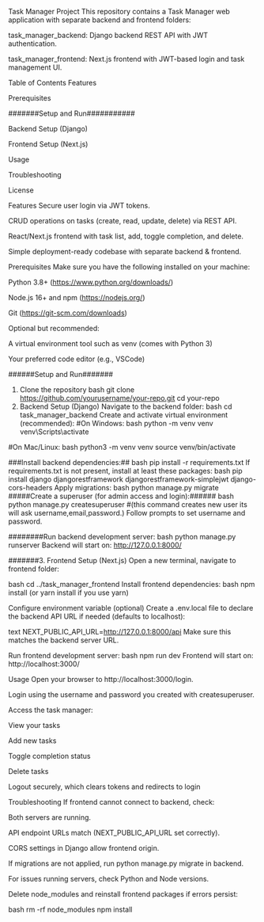 Task Manager Project
This repository contains a Task Manager web application with separate backend and frontend folders:

task_manager_backend: Django backend REST API with JWT authentication.

task_manager_frontend: Next.js frontend with JWT-based login and task management UI.

Table of Contents
Features

Prerequisites

#######Setup and Run###########

Backend Setup (Django)

Frontend Setup (Next.js)

Usage

Troubleshooting

License

Features
Secure user login via JWT tokens.

CRUD operations on tasks (create, read, update, delete) via REST API.

React/Next.js frontend with task list, add, toggle completion, and delete.

Simple deployment-ready codebase with separate backend & frontend.

Prerequisites
Make sure you have the following installed on your machine:

Python 3.8+ (https://www.python.org/downloads/)

Node.js 16+ and npm (https://nodejs.org/)

Git (https://git-scm.com/downloads)

Optional but recommended:

A virtual environment tool such as venv (comes with Python 3)

Your preferred code editor (e.g., VSCode)

######Setup and Run#######
1. Clone the repository
bash
git clone https://github.com/yourusername/your-repo.git
cd your-repo
2. Backend Setup (Django)
Navigate to the backend folder:
bash
cd task_manager_backend
Create and activate virtual environment (recommended):
#On Windows:
bash
python -m venv venv
venv\Scripts\activate


#On Mac/Linux:
bash
python3 -m venv venv
source venv/bin/activate

###Install backend dependencies:##
bash
pip install -r requirements.txt
If requirements.txt is not present, install at least these packages:
bash
pip install django djangorestframework djangorestframework-simplejwt django-cors-headers
Apply migrations:
bash
python manage.py migrate
#####Create a superuser (for admin access and login):######
bash
python manage.py createsuperuser     #(this command creates new user its will ask username,email,password.)
Follow prompts to set username and password.

########Run backend development server:
bash
python manage.py runserver
Backend will start on: http://127.0.0.1:8000/

#######3. Frontend Setup (Next.js)
Open a new terminal, navigate to frontend folder:

bash
cd ../task_manager_frontend
Install frontend dependencies:
bash
npm install
(or yarn install if you use yarn)

Configure environment variable (optional)
Create a .env.local file to declare the backend API URL if needed (defaults to localhost):

text
NEXT_PUBLIC_API_URL=http://127.0.0.1:8000/api
Make sure this matches the backend server URL.

Run frontend development server:
bash
npm run dev
Frontend will start on: http://localhost:3000/

Usage
Open your browser to http://localhost:3000/login.

Login using the username and password you created with createsuperuser.

Access the task manager:

View your tasks

Add new tasks

Toggle completion status

Delete tasks

Logout securely, which clears tokens and redirects to login

Troubleshooting
If frontend cannot connect to backend, check:

Both servers are running.

API endpoint URLs match (NEXT_PUBLIC_API_URL set correctly).

CORS settings in Django allow frontend origin.

If migrations are not applied, run python manage.py migrate in backend.

For issues running servers, check Python and Node versions.

Delete node_modules and reinstall frontend packages if errors persist:

bash
rm -rf node_modules
npm install
